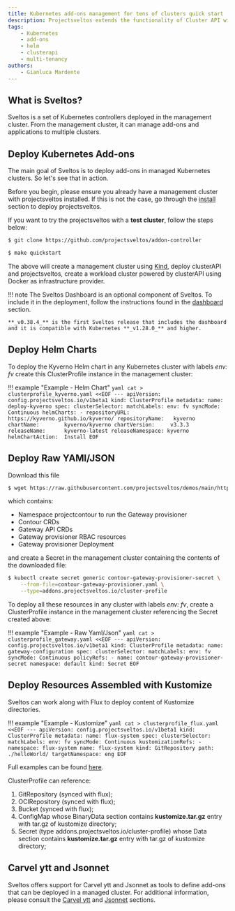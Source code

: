 ```yaml
---
title: Kubernetes add-ons management for tens of clusters quick start
description: Projectsveltos extends the functionality of Cluster API with a solution for managing the installation, configuration & deletion of Kubernetes cluster add-ons.
tags:
    - Kubernetes
    - add-ons
    - helm
    - clusterapi
    - multi-tenancy
authors:
    - Gianluca Mardente
---
```


## What is Sveltos?

Sveltos is a set of Kubernetes controllers deployed in the management cluster. From the management cluster, it can manage add-ons and applications to multiple clusters.

## Deploy Kubernetes Add-ons

The main goal of Sveltos is to deploy add-ons in managed Kubernetes clusters. So let's see that in action.

Before you begin, please ensure you already have a management cluster with projectsveltos installed. If this is not the case, go through the [install](install.md) section to deploy projectsveltos.

If you want to try the projectsveltos with a **test cluster**, follow the steps below:

``` bash
$ git clone https://github.com/projectsveltos/addon-controller

$ make quickstart
```

The above will create a management cluster using [Kind](https://kind.sigs.k8s.io), deploy clusterAPI and projectsveltos, 
create a workload cluster powered by clusterAPI using Docker as infrastructure provider.

!!! note
    The Sveltos Dashboard is an optional component of Sveltos. To include it in the deployment, follow the instructions found in the [dashboard](#dashboard) section.

    **_v0.38.4_** is the first Sveltos release that includes the dashboard and it is compatible with Kubernetes **_v1.28.0_** and higher.

## Deploy Helm Charts

To deploy the Kyverno Helm chart in any Kubernetes cluster with labels _env: fv_ create this ClusterProfile instance in the management cluster:

!!! example "Example - Helm Chart"
    ```yaml
    cat > clusterprofile_kyverno.yaml <<EOF
    ---
    apiVersion: config.projectsveltos.io/v1beta1
    kind: ClusterProfile
    metadata:
      name: deploy-kyverno
    spec:
      clusterSelector:
        matchLabels:
          env: fv
      syncMode: Continuous
      helmCharts:
      - repositoryURL:    https://kyverno.github.io/kyverno/
        repositoryName:   kyverno
        chartName:        kyverno/kyverno
        chartVersion:     v3.3.3
        releaseName:      kyverno-latest
        releaseNamespace: kyverno
        helmChartAction:  Install
    EOF
    ```

## Deploy Raw YAMl/JSON

Download this file

```bash
$ wget https://raw.githubusercontent.com/projectsveltos/demos/main/httproute/gateway-class.yaml
```

which contains:

- Namespace projectcontour to run the Gateway provisioner
- Contour CRDs
- Gateway API CRDs
- Gateway provisioner RBAC resources
- Gateway provisioner Deployment

and create a Secret in the management cluster containing the contents of the downloaded file:

```bash
$ kubectl create secret generic contour-gateway-provisioner-secret \
    --from-file=contour-gateway-provisioner.yaml \
    --type=addons.projectsveltos.io/cluster-profile
```

To deploy all these resources in any cluster with labels *env: fv*, create a ClusterProfile instance in the management cluster referencing the Secret created above:

!!! example "Example - Raw Yaml/Json"
    ```yaml
    cat > clusterprofile_gateway.yaml <<EOF
    ---
    apiVersion: config.projectsveltos.io/v1beta1
    kind: ClusterProfile
    metadata:
    name: gateway-configuration
    spec:
    clusterSelector:
      matchLabels:
        env: fv
    syncMode: Continuous
    policyRefs:
    - name: contour-gateway-provisioner-secret
      namespace: default
      kind: Secret
    EOF
    ```

## Deploy Resources Assembled with Kustomize

Sveltos can work along with Flux to deploy content of Kustomize directories.

!!! example "Example - Kustomize"
    ```yaml
    cat > clusterprofile_flux.yaml <<EOF
    ---
    apiVersion: config.projectsveltos.io/v1beta1
    kind: ClusterProfile
    metadata:
      name: flux-system
    spec:
      clusterSelector:
        matchLabels:
          env: fv
      syncMode: Continuous
      kustomizationRefs:
      - namespace: flux-system
        name: flux-system
        kind: GitRepository
        path: ./helloWorld/
        targetNamespace: eng
    EOF
    ```

Full examples can be found [here](../../addons/kustomize.md).

ClusterProfile can reference:

1. GitRepository (synced with flux);
2. OCIRepository (synced with flux);
3. Bucket (synced with flux);
4. ConfigMap whose BinaryData section contains __kustomize.tar.gz__ entry with tar.gz of kustomize directory;
5. Secret (type addons.projectsveltos.io/cluster-profile) whose Data section contains __kustomize.tar.gz__ entry with tar.gz of kustomize directory;

## Carvel ytt and Jsonnet
Sveltos offers support for Carvel ytt and Jsonnet as tools to define add-ons that can be deployed in a managed cluster. For additional information, please consult the [Carvel ytt](../../template/ytt_extension.md) and [Jsonnet](../../template/jsonnet_extension.md) sections.
